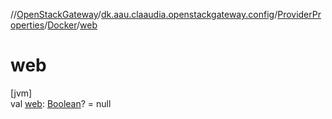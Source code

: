 //[OpenStackGateway](../../../../index.md)/[dk.aau.claaudia.openstackgateway.config](../../index.md)/[ProviderProperties](../index.md)/[Docker](index.md)/[web](web.md)

# web

[jvm]\
val [web](web.md): [Boolean](https://kotlinlang.org/api/latest/jvm/stdlib/kotlin/-boolean/index.html)? = null
